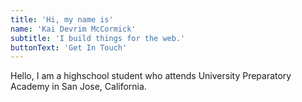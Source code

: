 ```yaml
---
title: 'Hi, my name is'
name: 'Kai Devrim McCormick'
subtitle: 'I build things for the web.'
buttonText: 'Get In Touch'
---
```


Hello, I am a highschool student who attends University Preparatory Academy in San Jose, California. 

